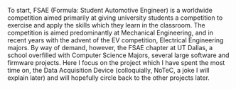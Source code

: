 To start, FSAE (Formula: Student Automotive Engineer) is a worldwide
competition aimed primarily at giving university students a competition to
exercise and apply the skills which they learn in the classroom. The
competition is aimed predominantly at Mechanical Engineering, and in
recent years with the advent of the EV competition, Electrical Engineering
majors. By way of demand, however, the FSAE chapter at UT Dallas, a school
overfilled with Computer Science Majors, several large software and
firmware projects. Here I focus on the project which I have spent the most
time on, the Data Acquisition Device (colloquially, NoTeC, a joke I will
explain later) and will hopefully circle back to the other projects later.

